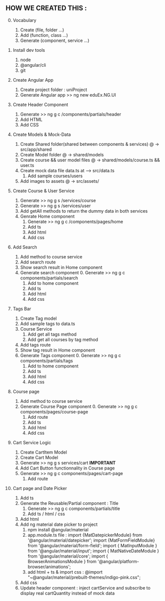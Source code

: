 ## HOW WE CREATED THIS :
0. Vocabulary
    1. Create (file, folder ...)
    2. Add (function, class ...)
    3. Generate (component, service ...)

1. Install dev tools
    1. node
    2. @angular/cli
    3. git

2. Create Angular App
    1. Create project folder : uniProject
    2. Generate Angular app >> ng new eduEx.NG.UI

3. Create Header Component
    1. Generate >> ng g c /components/partials/header
    2. Add HTML
    3. Add CSS

4. Create Models & Mock-Data
    1. Create Shared folder(shared between components & services) @ -> src/app/shared
    2. Create Model folder @ -> shared/models
    3. Create course && user model files @ -> shared/models/course.ts && user.ts
    3. Create mock data file data.ts at --> src/data.ts
        1. Add sample courses/users
    4. Add images to assets @ -> src/assets/

5. Create Course & User Service
    1. Generate >> ng g s /services/course
    2. Generate >> ng g s /services/user
    3. Add getAll methods to return the dummy data in both services
    6. Genrate Home component
        1. Generate >> ng g c /components/pages/home
        2. Add ts
        3. Add html
        4. Add css

6. Add Search 
    1. Add method to course service
    2. Add search route
    3. Show search result in Home component
    4. Generate search component
        0. Generate >> ng g c components/partials/search
        1. Add to home component
        2. Add ts
        3. Add html
        4. Add css

7. Tags Bar
    1. Create Tag model
    2. Add sample tags to data.ts
    3. Course Service
        1. Add get all tags method
        2. Add get all courses by tag method
    4. Add tags route
    5. Show tag result in Home component
    6. Generate Tags component
        0. Generate >> ng g c components/partials/tags
        1. Add to home component
        2. Add ts
        3. Add html
        4. Add css
        
8. Course page
    1. Add method to course service
    2. Generate Course Page component
        0. Generate >> ng g c components/pages/course-page
        1. Add route
        2. Add ts
        3. Add html
        4. Add css

9. Cart Service Logic
    1. Create CartItem Model
    2. Create Cart Model
    3. Generate >> ng g s services/cart **IMPORTANT**
    4. Add Cart Button functionnality in Course page
    5. Generate >> ng g c components/pages/cart-page
        1. Add route

10. Cart page and Date Picker
    1. Add ts
    2. Generate the Reusable/Partial component : Title
        1. Generate >> ng g c components/partials/title
        2. Add ts / html / css
    3. Add html
    4. Add ng material date picker to project
        1. npm install @angular/material
        2. app.module.ts file :
        import {MatDatepickerModule} from '@angular/material/datepicker';
        import {MatFormFieldModule} from '@angular/material/form-field';
        import { MatInputModule } from '@angular/material/input';
        import { MatNativeDateModule } from '@angular/material/core';
        import { BrowserAnimationsModule } from '@angular/platform-browser/animations';
        3. add html + ts & import css : @import "~@angular/material/prebuilt-themes/indigo-pink.css";
    5. Add css
    6. Update header component : inject cartService and subscribe to display real cartQuantity instead of mock data
